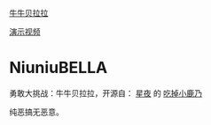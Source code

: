 [牛牛贝拉拉](https://IntelliJerry.github.io/)


[演示视频](https://www.bilibili.com/video/BV14S4y1L71h?share_source=copy_web)

# NiuniuBELLA
勇敢大挑战：牛牛贝拉拉，开源自：
[星夜](https://github.com/arcxingye)
的
[吃掉小鹿乃](https://github.com/arcxingye/EatKano)

纯恶搞无恶意。
